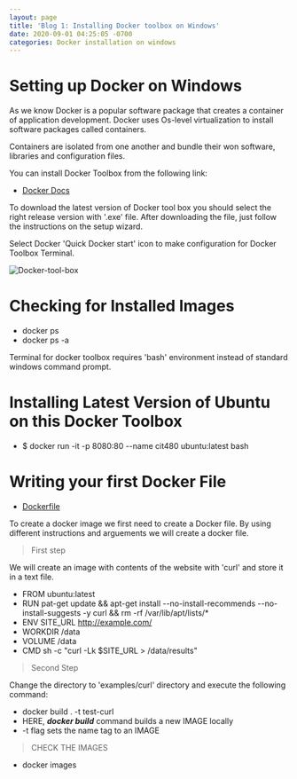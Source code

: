 ```yaml
---
layout: page
title: 'Blog 1: Installing Docker toolbox on Windows'
date: 2020-09-01 04:25:05 -0700
categories: Docker installation on windows
---
```


# Setting up Docker on Windows
As we know Docker is a popular software package that creates a container of application development. Docker uses
Os-level virtualization to install software packages called containers. 

Containers are isolated from one another and bundle their won software, libraries and configuration files.

You can install Docker Toolbox from the following link:
 * [Docker Docs](https://docs.docker.com/toolbox/toolbox_install_windows/)

To download the latest version of Docker tool box you should select the right release version
with '.exe' file. After downloading the file, just follow the instructions on the setup wizard.

Select Docker 'Quick Docker start' icon to make configuration for Docker Toolbox Terminal.

![Docker-tool-box](/assets/images/docker_toolbox.png)

# Checking for Installed Images 
 * docker ps
 * docker ps -a 

Terminal for docker toolbox requires 'bash' environment instead of standard windows command prompt. 

# Installing Latest Version of Ubuntu on this Docker Toolbox
 * $ docker run -it -p 8080:80 --name cit480 ubuntu:latest bash

# Writing your first Docker File
 * [Dockerfile](https://djangostars.com/blog/what-is-docker-and-how-to-use-it-with-python/)

To create a docker image we first need to create a Docker file. By using different instructions
and arguements we will create a docker file. 

>First step

We will create an image with contents of the website with 'curl' and store it in a text file. 
 * FROM ubuntu:latest
 * RUN pat-get update && apt-get install --no-install-recommends --no-install-suggests -y curl
   && rm -rf /var/lib/apt/lists/*
 * ENV SITE_URL http://example.com/
 * WORKDIR /data
 * VOLUME /data
 * CMD sh -c "curl -Lk $SITE_URL > /data/results"

> Second Step

Change the directory to 'examples/curl' directory and execute the following command:
 * docker build . -t test-curl
 * HERE, ***docker build*** command builds a new IMAGE locally
 * -t flag sets the name tag to an IMAGE

> CHECK THE IMAGES
 * docker images   

